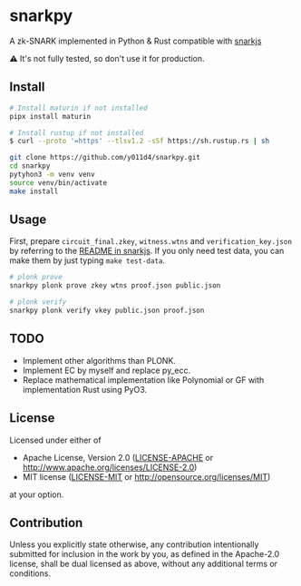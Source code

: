 # snarkpy

A zk-SNARK implemented in Python & Rust compatible with [snarkjs](https://github.com/iden3/snarkjs)

⚠️ It's not fully tested, so don't use it for production.

## Install

```sh
# Install maturin if not installed
pipx install maturin

# Install rustup if not installed
$ curl --proto '=https' --tlsv1.2 -sSf https://sh.rustup.rs | sh

git clone https://github.com/y011d4/snarkpy.git
cd snarkpy
pytyhon3 -m venv venv
source venv/bin/activate
make install
```

## Usage

First, prepare `circuit_final.zkey`, `witness.wtns` and `verification_key.json` by referring to the [README in snarkjs](https://github.com/iden3/snarkjs).
If you only need test data, you can make them by just typing `make test-data`.

```sh
# plonk prove
snarkpy plonk prove zkey wtns proof.json public.json

# plonk verify
snarkpy plonk verify vkey public.json proof.json
```

## TODO

- Implement other algorithms than PLONK.
- Implement EC by myself and replace py_ecc.
- Replace mathematical implementation like Polynomial or GF with implementation Rust using PyO3.

## License

Licensed under either of

 * Apache License, Version 2.0
   ([LICENSE-APACHE](LICENSE-APACHE) or http://www.apache.org/licenses/LICENSE-2.0)
 * MIT license
   ([LICENSE-MIT](LICENSE-MIT) or http://opensource.org/licenses/MIT)

at your option.

## Contribution

Unless you explicitly state otherwise, any contribution intentionally submitted
for inclusion in the work by you, as defined in the Apache-2.0 license, shall be
dual licensed as above, without any additional terms or conditions.
